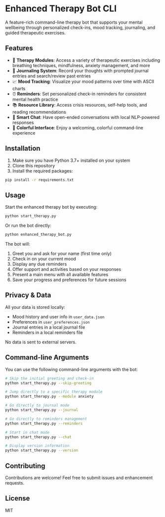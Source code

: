 # Enhanced Therapy Bot CLI

A feature-rich command-line therapy bot that supports your mental wellbeing through personalized check-ins, mood tracking, journaling, and guided therapeutic exercises.

## Features

- 🧠 **Therapy Modules**: Access a variety of therapeutic exercises including breathing techniques, mindfulness, anxiety management, and more
- 📔 **Journaling System**: Record your thoughts with prompted journal entries and search/review past entries
- 📈 **Mood Tracking**: Visualize your mood patterns over time with ASCII charts
- ⏰ **Reminders**: Set personalized check-in reminders for consistent mental health practice
- 📚 **Resource Library**: Access crisis resources, self-help tools, and reading recommendations
- 💬 **Smart Chat**: Have open-ended conversations with local NLP-powered responses
- 🎨 **Colorful Interface**: Enjoy a welcoming, colorful command-line experience

## Installation

1. Make sure you have Python 3.7+ installed on your system
2. Clone this repository
3. Install the required packages:

```bash
pip install -r requirements.txt
```

## Usage

Start the enhanced therapy bot by executing:

```bash
python start_therapy.py
```

Or run the bot directly:

```bash
python enhanced_therapy_bot.py
```

The bot will:

1. Greet you and ask for your name (first time only)
2. Check in on your current mood
3. Display any due reminders
4. Offer support and activities based on your responses
5. Present a main menu with all available features
6. Save your progress and preferences for future sessions

## Privacy & Data

All your data is stored locally:

- Mood history and user info in `user_data.json`
- Preferences in `user_preferences.json`
- Journal entries in a local journal file
- Reminders in a local reminders file

No data is sent to external servers.

## Command-line Arguments

You can use the following command-line arguments with the bot:

```bash
# Skip the initial greeting and check-in
python start_therapy.py --skip-greeting

# Jump directly to a specific therapy module
python start_therapy.py --module anxiety

# Go directly to journal mode
python start_therapy.py --journal

# Go directly to reminders management
python start_therapy.py --reminders

# Start in chat mode
python start_therapy.py --chat

# Display version information
python start_therapy.py --version
```

## Contributing

Contributions are welcome! Feel free to submit issues and enhancement requests.

## License

MIT
